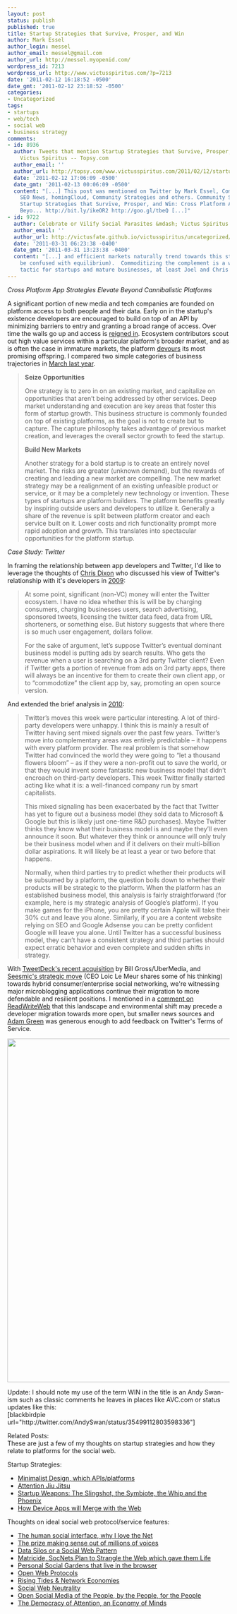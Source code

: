 ```yaml
---
layout: post
status: publish
published: true
title: Startup Strategies that Survive, Prosper, and Win
author: Mark Essel
author_login: messel
author_email: messel@gmail.com
author_url: http://messel.myopenid.com/
wordpress_id: 7213
wordpress_url: http://www.victusspiritus.com/?p=7213
date: '2011-02-12 16:18:52 -0500'
date_gmt: '2011-02-12 23:18:52 -0500'
categories:
- Uncategorized
tags:
- startups
- web/tech
- social web
- business strategy
comments:
- id: 8936
  author: Tweets that mention Startup Strategies that Survive, Prosper, and Win »
    Victus Spiritus -- Topsy.com
  author_email: ''
  author_url: http://topsy.com/www.victusspiritus.com/2011/02/12/startup-strategies-that-survive-prosper-and-win/?utm_source=pingback&amp;utm_campaign=L2
  date: '2011-02-12 17:06:09 -0500'
  date_gmt: '2011-02-13 00:06:09 -0500'
  content: "[...] This post was mentioned on Twitter by Mark Essel, Community Strategies,
    SEO News, homingCloud, Community Strategies and others. Community Strategies said:
    Startup Strategies that Survive, Prosper, and Win: Cross Platform App Strategies Elevate
    Beyo... http://bit.ly/ikeOR2 http://goo.gl/tbeQ [...]"
- id: 9722
  author: Celebrate or Vilify Social Parasites &mdash; Victus Spiritus
  author_email: ''
  author_url: http://victusfate.github.io/victusspiritus/uncategorized/2011/03/31/celebrate-or-vilify-social-parasites/
  date: '2011-03-31 06:23:38 -0400'
  date_gmt: '2011-03-31 13:23:38 -0400'
  content: "[...] and efficient markets naturally trend towards this state (not to
    be confused with equilibrium).  Commoditizing the complement is a well understood
    tactic for startups and mature businesses, at least Joel and Chris seem to [...]"
---
```

<p><em>Cross Platform App Strategies Elevate Beyond Cannibalistic Platforms</em></p>
<p>A significant portion of new media and tech companies are founded on platform access to both people and their data. Early on in the startup's existence developers are encouraged to build on top of an API by minimizing barriers to entry and granting a broad range of access. Over time the walls go up and access is <a href="http://www.readwriteweb.com/archives/twitter_kills_the_api_whitelist_what_it_means_for.php">reigned in</a>. Ecosystem contributors scout out high value services within a particular platform's broader market, and as is often the case in immature markets, the platform <a href="http://en.wikipedia.org/wiki/Cannibalization">devours</a> its most promising offspring. I compared two simple categories of business trajectories in <a href="http://victusfate.github.io/victusspiritus/uncategorized/2010/03/02/creating-versus-capturing-opportunities/">March last year</a>.</p>
<blockquote><p><strong>Seize Opportunities</strong></p>
<p>One strategy is to zero in on an existing market, and capitalize on opportunities that aren’t being addressed by other services. Deep market understanding and execution are key areas that foster this form of startup growth. This business structure is commonly founded on top of existing platforms, as the goal is not to create but to capture. The capture philosophy takes advantage of previous market creation, and leverages the overall sector growth to feed the startup.</p>
<p><strong>Build New Markets</strong></p>
<p>Another strategy for a bold startup is to create an entirely novel market. The risks are greater (unknown demand), but the rewards of creating and leading a new market are compelling. The new market strategy may be a realignment of an existing unfeasible product or service, or it may be a completely new technology or invention. These types of startups are platform builders. The platform benefits greatly by inspiring outside users and developers to utilize it. Generally a share of the revenue is split between platform creator and each service built on it. Lower costs and rich functionality prompt more rapid adoption and growth. This translates into spectacular opportunities for the platform startup.</p></blockquote>
<p><em>Case Study: Twitter</em></p>
<p>In framing the relationship between app developers and Twitter, I'd like to leverage the thoughts of <a href="http://twitter.com/cdixon">Chris Dixon</a> who discussed his view of  Twitter's relationship with it's developers in <a href="http://cdixon.org/2009/09/14/the-inevitable-showdown-between-twitter-and-twitter-apps/">2009</a>:</p>
<blockquote><p>At some point, significant (non-VC) money will enter the Twitter ecosystem.  I have no idea whether this is will be by charging consumers, charging businesses users, search advertising, sponsored tweets, licensing the twitter data feed, data from URL shorteners, or something else. But history suggests that where there is so much user engagement, dollars follow.</p>
<p>For the sake of argument, let’s suppose Twitter’s eventual dominant business model is putting ads by search results.   Who gets the revenue when a user is searching on a 3rd party Twitter client?   Even if Twitter gets a portion of revenue from ads on 3rd party apps, there will always be an incentive for them to create their own client app, or to “commodotize” the client app by, say, promoting an open source version.</p></blockquote>
<p>And extended the brief analysis in <a href="http://cdixon.org/2010/04/10/twitter-and-3rd-party-developers/">2010</a>:</p>
<blockquote><p>Twitter’s moves this week were particular interesting.  A lot of third-party developers were unhappy. I think this is mainly a result of Twitter having sent mixed signals over the past few years. Twitter’s move into complementary areas was entirely predictable – it happens with every platform provider. The real problem is that somehow Twitter had convinced the world they were going to “let a thousand flowers bloom” – as if they were a non-profit out to save the world, or that they would invent some fantastic new business model that didn’t encroach on third-party developers. This week Twitter finally started acting like what it is: a well-financed company run by smart capitalists.</p>
<p>This mixed signaling has been exacerbated by the fact that Twitter has yet to figure out a business model (they sold data to Microsoft &amp; Google but this is likely just one-time R&amp;D purchases). Maybe Twitter thinks they know what their business model is and maybe they’ll even announce it soon. But whatever they think or announce will only truly be their business model when and if it delivers on their multi-billion dollar aspirations. It will likely be at least a year or two before that happens.</p>
<p>Normally, when third parties try to predict whether their products will be subsumed by a platform, the question boils down to whether their products will be strategic to the platform. When the platform has an established business model, this analysis is fairly straightforward (for example, here is my strategic analysis of Google’s platform).  If you make games for the iPhone, you are pretty certain Apple will take their 30% cut and leave you alone. Similarly, if you are a content website relying on SEO and Google Adsense you can be pretty confident Google will leave you alone. Until Twitter has a successful business model, they can’t have a consistent strategy and third parties should expect erratic behavior and even complete and sudden shifts in strategy.</p></blockquote>
<p>With <a href="http://techcrunch.com/2011/02/11/ubermedia-tweetdeck/">TweetDeck's recent acquisition</a> by Bill Gross/UberMedia, and <a href="http://www.loiclemeur.com/english/2011/02/ubermedia-now-controls-20-of-tweets-sent-daily-congratulations-to-tweetdeck-and-ubermedia-here-is-how-i-feel.html">Seesmic's strategic move</a> (CEO Loic Le Meur shares some of his thinking) towards hybrid consumer/enterprise social networking, we're witnessing major microblogging applications continue their migration to more defendable and resilient positions. I mentioned in a <a href="http://www.readwriteweb.com/archives/twitter_kills_the_api_whitelist_what_it_means_for.php#comment-145221567">comment on ReadWriteWeb</a> that this landscape and environmental shift may precede a developer migration towards more open, but smaller news sources and <a href="http://140dev.com/">Adam Green</a> was generous enough to add feedback on Twitter's Terms of Service.</p>
<p style="text-align: center;"><a href="http://www.readwriteweb.com/archives/twitter_kills_the_api_whitelist_what_it_means_for.php#comment-145221567"><img class="aligncenter size-full wp-image-7250" title="comment_on_readwriteweb" src="{{ site.url }}/assets/2011/02/comment_on_readwriteweb.png" alt="" width="523" height="779" /></a></p>
<p>Update: I should note my use of the term WIN in the title is an Andy Swan-ism such as classic comments he leaves in places like AVC.com or status updates like this:<br />
[blackbirdpie url="http://twitter.com/AndySwan/status/35499112803598336"]</p>
<p>Related Posts:<br />
These are just a few of my thoughts on startup strategies and how they relate to platforms for the social web.</p>
<p>Startup Strategies:</p>
<ul>
<li><a href="http://victusfate.github.io/victusspiritus/uncategorized/2010/01/04/minimalist-designsure-feature-focusedok-but-which-apisplatforms/">Minimalist Design, which APIs/platforms</a></li>
<li><a href="http://victusfate.github.io/victusspiritus/uncategorized/2009/12/21/attention-jiu-jitsu/">Attention Jiu Jitsu</a></li>
<li><a href="http://victusfate.github.io/victusspiritus/uncategorized/2010/08/22/startup-weapons-the-slingshot-the-symbiote-the-whip-and-the-phoenix/">Startup Weapons: The Slingshot, the Symbiote, the Whip and the Phoenix</a></li>
<li><a href="http://victusfate.github.io/victusspiritus/uncategorized/2010/04/10/how-device-apps-will-merge-with-the-web/">How Device Apps will Merge with the Web</a></li>
</ul>
<p>Thoughts on ideal social web protocol/service features:</p>
<ul>
<li><a href="http://victusfate.github.io/victusspiritus/uncategorized/2009/11/26/the-human-social-interface-why-i-love-the-net/">The human social interface, why I love the Net</a></li>
<li><a href="http://victusfate.github.io/victusspiritus/uncategorized/2010/01/21/the-prize-making-sense-out-of-millions-of-voices/">The prize making sense out of millions of voices</a></li>
<li><a href="http://victusfate.github.io/victusspiritus/uncategorized/2010/03/13/data-silos-or-a-social-web-pattern/">Data Silos or a Social Web Pattern</a></li>
<li><a href="http://victusfate.github.io/victusspiritus/uncategorized/2010/10/22/matricide-socnets-plan-to-strangle-the-web-which-gave-them-life/">Matricide, SocNets Plan to Strangle the Web which gave them Life</a></li>
<li><a href="http://victusfate.github.io/victusspiritus/uncategorized/2010/05/16/personal-social-gardens-that-live-in-the-browser/">Personal Social Gardens that live in the browser</a></li>
<li><a href="http://victusfate.github.io/victusspiritus/uncategorized/2010/03/08/open-web-protocols-and-discussion-groups/">Open Web Protocols</a></li>
<li><a href="http://victusfate.github.io/victusspiritus/uncategorized/2010/06/06/network-economy-rising-tides-and-positive-vibes/">Rising Tides &amp; Network Economies</a></li>
<li><a href="http://victusfate.github.io/victusspiritus/uncategorized/2009/11/23/social-web-neutrality/">Social Web Neutrality</a></li>
<li><a href="http://victusfate.github.io/victusspiritus/uncategorized/2009/07/27/open-social-media-of-the-people-by-the-people-for-the-people/">Open Social Media of the People, by the People, for the People</a></li>
<li><a href="http://victusfate.github.io/victusspiritus/uncategorized/2009/06/17/the-democracy-of-attention-an-economy-of-minds/">The Democracy of Attention, an Economy of Minds</a></li>
</ul>
